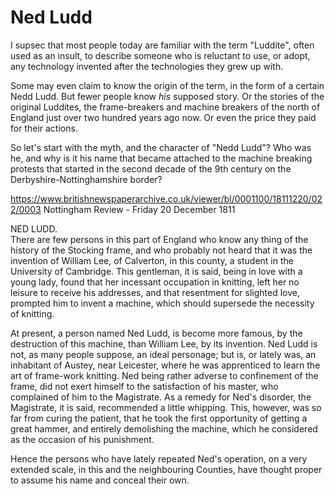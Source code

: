 # Ned Ludd

I supsec that most people today are familiar with the term "Luddite", often used as an insult, to describe someone who is reluctant to use, or adopt, any technology invented after the technologies they grew up with.

Some may even claim to know the origin of the term, in the form of a certain Nedd Ludd. But fewer people know *his* supposed story. Or the stories of the original Luddites, the frame-breakers and machine breakers of the north of England just over two hundred years ago now. Or even the price they paid for their actions.

So let's start with the myth, and the character of "Nedd Ludd"? Who was he, and why is it his name that became attached to the machine breaking protests that started in the second decade of the 9th century on the Derbyshire-Nottinghamshire border?

https://www.britishnewspaperarchive.co.uk/viewer/bl/0001100/18111220/022/0003
Nottingham Review - Friday 20 December 1811

NED LUDD.  
There are few persons in this part of England who know any thing of the history of the Stocking frame, and who probably not heard that it was the invention of William Lee, of Calverton, in this county, a student in the University of Cambridge. This gentleman, it is said, being in love with a young lady, found that her incessant occupation in knitting, left her no leisure to receive his addresses, and that resentment for slighted love, prompted him to invent a machine, which should supersede the necessity of knitting.

At present, a person named Ned Ludd, is become more famous, by the destruction of this machine, than William Lee, by its invention. Ned Ludd is not, as many people suppose, an ideal personage; but is, or lately was, an inhabitant of Austey, near Leicester, where he was apprenticed to learn the art of frame-work knitting. Ned being rather adverse to confinement of the frame, did not exert himself to the satisfaction of his master, who complained of him to the Magistrate. As a remedy for Ned's disorder, the Magistrate, it is said, recommended a little whipping. This, however, was so far from curing the patient, that he took the first opportunity of getting a great hammer, and entirely demolishing the machine, which he considered as the occasion of his punishment.

Hence the persons who have lately repeated Ned's operation, on a very extended scale, in this and the neighbouring Counties, have thought proper to assume his name and conceal their own.

